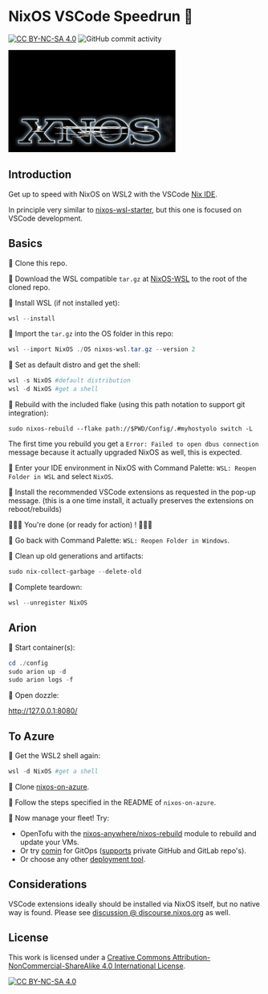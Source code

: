 # NixOS VSCode Speedrun 🏁

[![CC BY-NC-SA 4.0][cc-by-nc-sa-shield]][cc-by-nc-sa]
![GitHub commit activity](https://img.shields.io/github/commit-activity/m/erwinkramer/xnos)

![xnos](.images/xnos.png)

## Introduction

Get up to speed with NixOS on WSL2 with the VSCode [Nix IDE](https://marketplace.visualstudio.com/items?itemName=jnoortheen.nix-ide).

In principle very similar to [nixos-wsl-starter](https://github.com/LGUG2Z/nixos-wsl-starter?tab=readme-ov-file#nixos-wsl-starter), but this one is focused on VSCode development.

## Basics

🏃 Clone this repo.

🏃 Download the WSL compatible `tar.gz` at [NixOS-WSL](https://github.com/nix-community/NixOS-WSL/releases) to the root of the cloned repo.

🏃 Install WSL (if not installed yet):

```powershell
wsl --install
```

🏃 Import the  `tar.gz` into the OS folder in this repo:

```powershell
wsl --import NixOS ./OS nixos-wsl.tar.gz --version 2
```

🏃 Set as default distro and get the shell:

```powershell
wsl -s NixOS #default distribution
wsl -d NixOS #get a shell
```

🏃 Rebuild with the included flake (using this path notation to support git integration):

```
sudo nixos-rebuild --flake path://$PWD/Config/.#myhostyolo switch -L
```

The first time you rebuild you get a `Error: Failed to open dbus connection` message because it actually upgraded NixOS as well, this is expected.

🏃 Enter your IDE environment in NixOS with Command Palette: `WSL: Reopen Folder in WSL` and select `NixOS`.

🏃 Install the recommended VSCode extensions as requested in the pop-up message. (this is a one time install, it actually preserves the extensions on reboot/rebuilds)

🏁🏁🏁 You're done (or ready for action) ! 🏁🏁🏁

🏃 Go back with Command Palette: `WSL: Reopen Folder in Windows`.

🏃 Clean up old generations and artifacts:

```powershell
sudo nix-collect-garbage --delete-old
```

🏃 Complete teardown:

```powershell
wsl --unregister NixOS
```

## Arion

🏃 Start container(s):

```powershell
cd ./config
sudo arion up -d
sudo arion logs -f
```

🏃 Open dozzle:

<http://127.0.0.1:8080/>

## To Azure

🏃 Get the WSL2 shell again:

```powershell
wsl -d NixOS #get a shell
```

🏃 Clone [nixos-on-azure](https://github.com/erwinkramer/nixos-on-azure).

🏃 Follow the steps specified in the README of `nixos-on-azure`.

🏃 Now manage your fleet! Try:

- OpenTofu with the [nixos-anywhere/nixos-rebuild](https://github.com/nix-community/nixos-anywhere/blob/main/terraform/nixos-rebuild.md) module to rebuild and update your VMs.
- Or try [comin](https://github.com/nlewo/comin?tab=readme-ov-file#comin---gitops-for-nixos-machines) for GitOps ([supports](https://github.com/nlewo/comin/blob/main/docs/authentication.md#authentication-for-private-repositories) private GitHub and GitLab repo's).
- Or choose any other [deployment tool](https://nix-community.github.io/awesome-nix/#deployment-tools).

## Considerations

VSCode extensions ideally should be installed via NixOS itself, but no native way is found. Please see [discussion @ discourse.nixos.org](https://discourse.nixos.org/t/nixos-in-wsl-how-to-install-vscode-extensions/55445/4) as well.

## License

This work is licensed under a
[Creative Commons Attribution-NonCommercial-ShareAlike 4.0 International License][cc-by-nc-sa].

[![CC BY-NC-SA 4.0][cc-by-nc-sa-image]][cc-by-nc-sa]

[cc-by-nc-sa]: http://creativecommons.org/licenses/by-nc-sa/4.0/
[cc-by-nc-sa-image]: https://licensebuttons.net/l/by-nc-sa/4.0/88x31.png
[cc-by-nc-sa-shield]: https://img.shields.io/badge/License-CC%20BY--NC--SA%204.0-lightgrey.svg